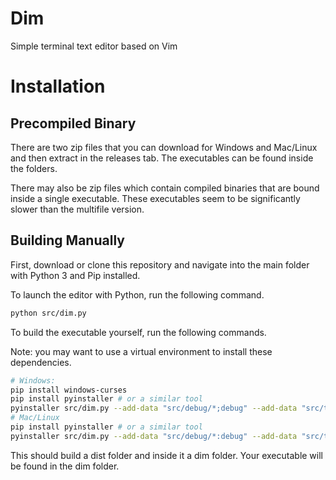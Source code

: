 # Dim

Simple terminal text editor based on Vim

# Installation

## Precompiled Binary

There are two zip files that you can download for Windows and Mac/Linux and then extract in the releases tab. The executables can be found inside the folders.

There may also be zip files which contain compiled binaries that are bound inside a single executable. These executables seem to be significantly slower than the multifile version.

## Building Manually

First, download or clone this repository and navigate into the main folder with Python 3 and Pip installed.

To launch the editor with Python, run the following command.

```bash
python src/dim.py
```

To build the executable yourself, run the following commands.

Note: you may want to use a virtual environment to install these dependencies.

```bash
# Windows:
pip install windows-curses
pip install pyinstaller # or a similar tool
pyinstaller src/dim.py --add-data "src/debug/*;debug" --add-data "src/tutorial/*;tutorial"
# Mac/Linux
pip install pyinstaller # or a similar tool
pyinstaller src/dim.py --add-data "src/debug/*:debug" --add-data "src/tutorial/*:tutorial"
```

This should build a dist folder and inside it a dim folder. Your executable will be found in the dim folder.
